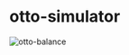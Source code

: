 # otto-simulator

![otto-balance](https://github.com/szabolcsdombi/otto-simulator/assets/11232402/4f91bdd1-c552-4c7b-aed5-abfd349dfcbd)
